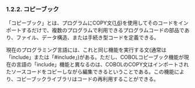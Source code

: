 ### 1.2.2. コピーブック

「コピーブック」とは、プログラムにCOPY文([1.6](1-6.md))を使用してそのコードをインポートするだけで、複数のプログラムで利用できるプログラムコードの部品であり、ファイル、データ構造、または手続き型コードを定義できる。

現在のプログラミング言語には、これと同じ機能を実行する文(通常は「include」または「#include」)がある。ただし、COBOLコピーブック機能が現在の言語の「include」機能と異なるのは、COBOLのCOPY文はインポートされたソースコードをコピーしながら編集できるということである。この機能により、コピーブックライブラリはコードの再利用することができる。

